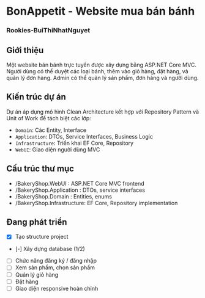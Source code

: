 # BonAppetit - Website mua bán bánh
### Rookies-BuiThiNhatNguyet
## Giới thiệu
Một website bán bánh trực tuyến được xây dựng bằng ASP.NET Core MVC. Người dùng có thể duyệt các loại bánh, thêm vào giỏ hàng, đặt hàng, và quản lý đơn hàng. Admin có thể quản lý sản phẩm, đơn hàng và người dùng.
## Kiến trúc dự án
Dự án áp dụng mô hình Clean Architecture kết hợp với Repository Pattern và Unit of Work để tách biệt các lớp:
- `Domain`: Các Entity, Interface
- `Application`: DTOs, Service Interfaces, Business Logic
- `Infrastructure`: Triển khai EF Core, Repository
- `WebUI`: Giao diện người dùng MVC
## Cấu trúc thư mục
- /BakeryShop.WebUI        : ASP.NET Core MVC frontend
- /BakeryShop.Application  : DTOs, service interfaces
- /BakeryShop.Domain       : Entities, enums
- /BakeryShop.Infrastructure: EF Core, Repository implementation
## Đang phát triển
- [x] Tạo structure project
- [-] Xây dựng database (1/2)
- [ ] Chức năng đăng ký / đăng nhập
- [ ] Xem sản phẩm, chọn sản phẩm
- [ ] Quản lý giỏ hàng
- [ ] Đặt hàng
- [ ] Giao diện responsive hoàn chỉnh